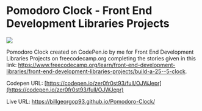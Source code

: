 # Pomodoro Clock - Front End Development Libraries Projects

![](Preview.png)

Pomodoro Clock created on CodePen.io by me for Front End Development Libraries Projects on freecodecamp.org completing the stories given in this link:
https://www.freecodecamp.org/learn/front-end-development-libraries/front-end-development-libraries-projects/build-a-25--5-clock.

Codepen URL: [https://codepen.io/zer0fr0st93/full/OJWJepr](https://codepen.io/zer0fr0st93/full/OJWJepr)

Live URL: https://billgeorgop93.github.io/Pomodoro-Clock/
